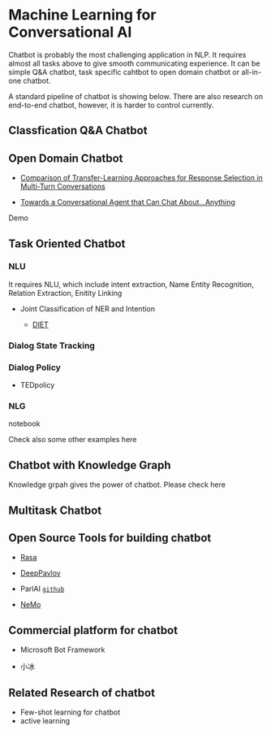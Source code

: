 # Machine Learning for Conversational AI


Chatbot is probably the most challenging application in NLP. It requires almost all tasks above to give smooth communicating experience.
It can be simple Q&A chatbot, task specific cahtbot to open domain chatbot or all-in-one chatbot. 

A standard pipeline of chatbot is showing below. There are also research on end-to-end chatbot, however, it is harder to control currently. 

## Classfication Q&A Chatbot


## Open Domain Chatbot

* [Comparison of Transfer-Learning Approaches for Response Selection in Multi-Turn Conversations](http://workshop.colips.org/dstc7/papers/17.pdf)

* [Towards a Conversational Agent that Can Chat About…Anything](https://ai.googleblog.com/2020/01/towards-conversational-agent-that-can.html)

Demo

## Task Oriented Chatbot 

### NLU

It requires NLU, which include intent extraction, Name Entity Recognition, Relation Extraction, Enitity Linking

* Joint Classification of NER and Intention

  * [DIET]() 


### Dialog State Tracking

### Dialog Policy

* TEDpolicy

### NLG

notebook  

Check also some other examples here


## Chatbot with Knowledge Graph

Knowledge grpah gives the power of chatbot. Please check here 

## Multitask Chatbot



## Open Source Tools for building chatbot

* [Rasa](https://rasa.com/)

* [DeepPavlov](http://deeppavlov.ai/)

* ParlAI [`github`](https://github.com/facebookresearch/ParlAI)

* [NeMo]()

## Commercial platform for chatbot

* Microsoft Bot Framework

* 小冰

## Related Research of chatbot

* Few-shot learning for chatbot
* active learning






